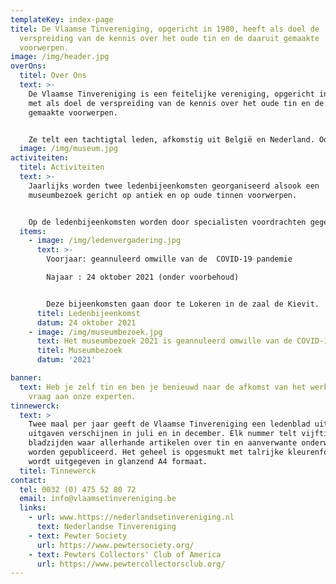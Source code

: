 ```yaml
---
templateKey: index-page
titel: De Vlaamse Tinvereniging, opgericht in 1980, heeft als doel de
  verspreiding van de kennis over het oude tin en de daaruit gemaakte
  voorwerpen.
image: /img/header.jpg
overOns:
  titel: Over Ons
  text: >-
    De Vlaamse Tinvereniging is een feitelijke vereniging, opgericht in 1980,
    met als doel de verspreiding van de kennis over het oude tin en de daaruit
    gemaakte voorwerpen.


    Ze telt een tachtigtal leden, afkomstig uit België en Nederland. Ook een aantal musea en archieven zijn al jarenlang trouw lid van de vereniging. De vereniging heeft geen commerciële doeleinden.
  image: /img/museum.jpg
activiteiten:
  titel: Activiteiten
  text: >-
    Jaarlijks worden twee ledenbijeenkomsten georganiseerd alsook een
    museumbezoek gericht op antiek en op oude tinnen voorwerpen.


    Op de ledenbijeenkomsten worden door specialisten voordrachten gegeven over oud tin, de tinnegieters en hun merken. Er wordt tevens de mogelijkheid geboden aan de aanwezigen om hun stukken te laten keuren of identificeren.
  items:
    - image: /img/ledenvergadering.jpg
      text: >-
        Voorjaar: geannuleerd omwille van de  COVID-19 pandemie

        Najaar : 24 oktober 2021 (onder voorbehoud)


        Deze bijeenkomsten gaan door te Lokeren in de zaal de Kievit.
      titel: Ledenbijeenkomst
      datum: 24 oktober 2021
    - image: /img/museumbezoek.jpg
      text: Het museumbezoek 2021 is geannuleerd omwille van de COVID-19 pandemie
      titel: Museumbezoek
      datum: '2021'

banner:
  text: Heb je zelf tin en ben je benieuwd naar de afkomst van het werk, stel je
    vraag aan onze experten.
tinnewerck:
  text: >
    Twee maal per jaar geeft de Vlaamse Tinvereniging een ledenblad uit. Deze
    uitgaven verschijnen in juli en in december. Elk nummer telt vijftig
    bladzijden waar allerhande artikelen over tin en aanverwante onderwerpen
    worden gepubliceerd. Het geheel is opgesmukt met talrijke kleurenfoto’s en
    wordt uitgegeven in glanzend A4 formaat.
  titel: Tinnewerck
contact:
  tel: 0032 (0) 475 52 80 72
  email: info@vlaamsetinvereniging.be
  links:
    - url: www.https://nederlandsetinvereniging.nl
      text: Nederlandse Tinvereniging
    - text: Pewter Society
      url: https://www.pewtersociety.org/
    - text: Pewters Collectors' Club of America
      url: https://www.pewtercollectorsclub.org/
---
```

